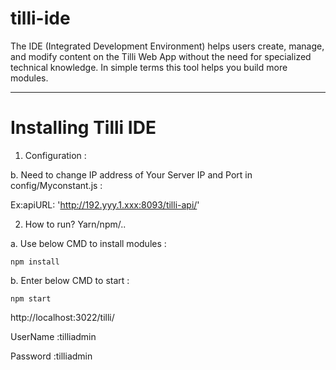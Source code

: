 # tilli-ide

The IDE (Integrated Development Environment) helps users create, manage, and modify content on the Tilli Web App without the need for specialized technical knowledge. In simple terms this tool helps you build more modules.

******************** 
# Installing Tilli IDE

1. Configuration :

b. Need to change IP address of Your Server IP and Port in config/Myconstant.js :

Ex:apiURL: 'http://192.yyy.1.xxx:8093/tilli-api/'

2. How to run? Yarn/npm/..

a. Use below CMD to install modules :

```npm install```
    
b. Enter below CMD to start :

```npm start```

http://localhost:3022/tilli/

UserName :tilliadmin

Password :tilliadmin
